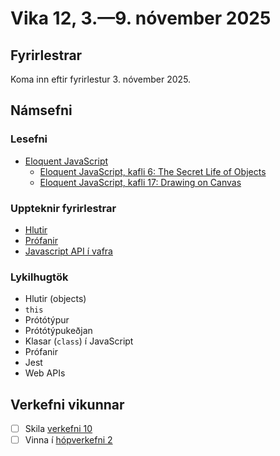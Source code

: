 # Vika 12, 3.—9. nóvember 2025

## Fyrirlestrar

Koma inn eftir fyrirlestur 3. nóvember 2025.

## Námsefni

### Lesefni

- [Eloquent JavaScript](https://eloquentjavascript.net/)
  - [Eloquent JavaScript, kafli 6: The Secret Life of Objects](https://eloquentjavascript.net/06_object.html)
  - [Eloquent JavaScript, kafli 17: Drawing on Canvas](https://eloquentjavascript.net/17_canvas.html)

### Uppteknir fyrirlestrar

- [Hlutir](../namsefni/38.objects/)
- [Prófanir](../namsefni/39.testing/)
- [Javascript API í vafra](../namsefni/40.html5/)

### Lykilhugtök

- Hlutir (objects)
- `this`
- Prótótýpur
- Prótótýpukeðjan
- Klasar (`class`) í JavaScript
- Prófanir
- Jest
- Web APIs

## Verkefni vikunnar

- [ ] Skila [verkefni 10](https://github.com/vefforritun/vef1-2025-v10)
- [ ] Vinna í [hópverkefni 2](https://github.com/vefforritun/vef1-2025-h2)
